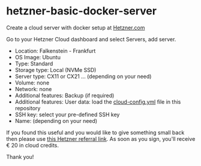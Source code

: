 # hetzner-basic-docker-server

Create a cloud server with docker setup at [Hetzner.com](hetzner.com)


Go to your Hetzner Cloud dashboard and select Servers, add server.

- Location: Falkenstein - Frankfurt
- OS Image: Ubuntu
- Type: Standard
- Storage type: Local (NVMe SSD)
- Server type: CX11 or CX21 ... (depending on your need)
- Volume: none
- Network: none
- Additional features: Backup (if required)
- Additional features: User data: load the [cloud-config.yml](cloud-config.yml) file in this repository
- SSH key: select your pre-defined SSH key
- Name: (depending on your need)


If you found this useful and you would like to give something small back then please use [this Hetzner referral link](https://hetzner.cloud/?ref=lgUHbXXMojBF).
As soon as you sign, you'll receive € 20 in cloud credits.

Thank you!
